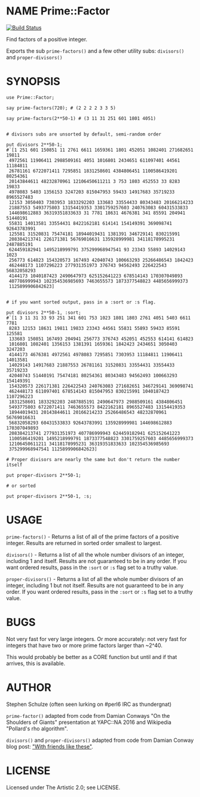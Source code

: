 NAME Prime::Factor
==================

[![Build Status](https://travis-ci.org/thundergnat/Prime-Factor.svg?branch=master)](https://travis-ci.org/thundergnat/Prime-Factor)

Find factors of a positive integer.

Exports the sub ```prime-factors()``` and a few other utility subs: ```divisors()``` and ```proper-divisors()```

SYNOPSIS
========

    use Prime::Factor;

    say prime-factors(720); # (2 2 2 2 3 3 5)

    say prime-factors(2**50-1) # (3 11 31 251 601 1801 4051)


    # divisors subs are unsorted by default, semi-random order

    put divisors 2**50-1;
    #`[1 251 601 150851 11 2761 6611 1659361 1801 452051 1082401 271682651 19811
     4972561 11906411 2988509161 4051 1016801 2434651 611097401 44561 11184811
     26781161 6722071411 7295851 1831258601 4384806451 1100586419201 80254361
     20143844611 48232870961 12106450611211 3 753 1803 452553 33 8283 19833
     4978083 5403 1356153 3247203 815047953 59433 14917683 35719233 8965527483
     12153 3050403 7303953 1833292203 133683 33554433 80343483 20166214233
     21887553 5493775803 13154419353 3301759257603 240763083 60431533833
     144698612883 36319351833633 31 7781 18631 4676381 341 85591 204941 51440191
     55831 14013581 33554431 8422162181 614141 154149391 369098741 92643783991
     125581 31520831 75474181 18944019431 1381391 346729141 830215991
     208384213741 226171381 56769016631 135928999981 34118178995231 2487885191
     624459182941 1495218999791 375299968947541 93 23343 55893 14029143 1023
     256773 614823 154320573 167493 42040743 100663293 25266486543 1842423
     462448173 1107296223 277931351973 376743 94562493 226422543 56832058293
     4144173 1040187423 2490647973 625152641223 678514143 170307049893
     407786999943 102354536985693 7463655573 1873377548823 4485656999373
     1125899906842623]


    # if you want sorted output, pass in a :sort or :s flag.

    put divisors 2**50-1, :sort;
    #`[1 3 11 31 33 93 251 341 601 753 1023 1801 1803 2761 4051 5403 6611 7781
     8283 12153 18631 19811 19833 23343 44561 55831 55893 59433 85591 125581
     133683 150851 167493 204941 256773 376743 452051 452553 614141 614823
     1016801 1082401 1356153 1381391 1659361 1842423 2434651 3050403 3247203
     4144173 4676381 4972561 4978083 7295851 7303953 11184811 11906411 14013581
     14029143 14917683 21887553 26781161 31520831 33554431 33554433 35719233
     42040743 51440191 75474181 80254361 80343483 94562493 100663293 154149391
     154320573 226171381 226422543 240763083 271682651 346729141 369098741
     462448173 611097401 678514143 815047953 830215991 1040187423 1107296223
     1831258601 1833292203 2487885191 2490647973 2988509161 4384806451
     5493775803 6722071411 7463655573 8422162181 8965527483 13154419353
     18944019431 20143844611 20166214233 25266486543 48232870961 56769016631
     56832058293 60431533833 92643783991 135928999981 144698612883 170307049893
     208384213741 277931351973 407786999943 624459182941 625152641223
     1100586419201 1495218999791 1873377548823 3301759257603 4485656999373
     12106450611211 34118178995231 36319351833633 102354536985693
     375299968947541 1125899906842623]

    # Proper divisors are nearly the same but don't return the number itself

    put proper-divisors 2**50-1;

    # or sorted

    put proper-divisors 2**50-1, :s;

USAGE
=====

`prime-factors()` - Returns a list of all of the prime factors of a positive integer. Results are returned in sorted order smallest to largest.

`divisors()` - Returns a list of all the whole number divisors of an integer, including 1 and itself. Results are not guaranteed to be in any order. If you want ordered results, pass in the `:sort` or `:s` flag set to a truthy value.

`proper-divisors()` - Returns a list of all the whole number divisors of an integer, including 1 but not itself. Results are not guaranteed to be in any order. If you want ordered results, pass in the `:sort` or `:s` flag set to a truthy value.

BUGS
====

Not very fast for very large integers. Or more accurately: not very fast for integers that have two or more prime factors larger than ~2^40.

This would probably be better as a CORE function but until and if that arrives, this is available.

AUTHOR
======

Stephen Schulze (often seen lurking on #perl6 IRC as thundergnat)

`prime-factor()` adapted from code from Damian Conways "On the Shoulders of Giants" presentation at YAPC::NA 2016 and Wikipedia "Pollard's rho algorithm".

`divisors()` and `proper-divisors()` adapted from code from Damian Conway blog post: ["With friends like these"](http://blogs.perl.org/users/damian_conway/2019/08/with-friends-like-these.html).

LICENSE
=======

Licensed under The Artistic 2.0; see LICENSE.


